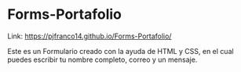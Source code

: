 # Forms-Portafolio
Link: https://pjfranco14.github.io/Forms-Portafolio/


Este es un Formulario creado con la ayuda de HTML y CSS, en el cual puedes escribir tu nombre completo, correo y un mensaje.
